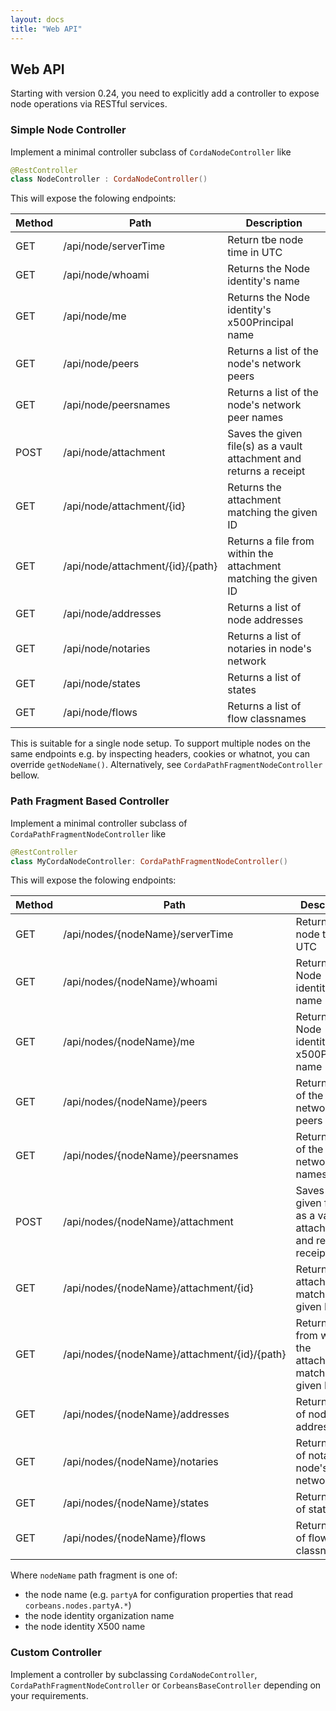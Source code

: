 ```yaml
---
layout: docs
title: "Web API"
---
```


## Web API

Starting with version 0.24, you need to explicitly add a controller 
to expose node operations via RESTful services.

### Simple Node Controller

Implement a minimal controller subclass of `CordaNodeController` like 

```kotlin
@RestController
class NodeController : CordaNodeController()
``` 

This will expose the folowing endpoints:

Method | Path                                    | Description
------ | --------------------------------------- | -------------------
GET    | /api/node/serverTime            | Return tbe node time in UTC
GET    | /api/node/whoami                | Returns the Node identity's name
GET    | /api/node/me                    | Returns the Node identity's x500Principal name
GET    | /api/node/peers                 | Returns a list of the node's network peers
GET    | /api/node/peersnames            | Returns a list of the node's network peer names
POST   | /api/node/attachment            | Saves the given file(s) as a vault attachment and returns a receipt
GET    | /api/node/attachment/{id}       | Returns the attachment matching the given ID
GET    | /api/node/attachment/{id}/{path}| Returns a file from within the attachment matching the given ID
GET    | /api/node/addresses             | Returns a list of node addresses
GET    | /api/node/notaries              | Returns a list of notaries in node's network
GET    | /api/node/states                | Returns a list of states
GET    | /api/node/flows                 | Returns a list of flow classnames


This is suitable for a single node setup. To support multiple nodes on the same endpoints 
e.g. by inspecting headers, cookies or whatnot, you can override `getNodeName()`. Alternatively, 
see `CordaPathFragmentNodeController` bellow.

### Path Fragment Based Controller

Implement a minimal controller subclass of `CordaPathFragmentNodeController` like 

```kotlin
@RestController
class MyCordaNodeController: CordaPathFragmentNodeController()
``` 

This will expose the folowing endpoints:

Method | Path                                    | Description
------ | --------------------------------------- | -------------------
GET    | /api/nodes/{nodeName}/serverTime            | Return tbe node time in UTC
GET    | /api/nodes/{nodeName}/whoami                | Returns the Node identity's name
GET    | /api/nodes/{nodeName}/me                    | Returns the Node identity's x500Principal name
GET    | /api/nodes/{nodeName}/peers                 | Returns a list of the node's network peers
GET    | /api/nodes/{nodeName}/peersnames            | Returns a list of the node's network peer names
POST   | /api/nodes/{nodeName}/attachment            | Saves the given file(s) as a vault attachment and returns a receipt
GET    | /api/nodes/{nodeName}/attachment/{id}       | Returns the attachment matching the given ID
GET    | /api/nodes/{nodeName}/attachment/{id}/{path}| Returns a file from within the attachment matching the given ID
GET    | /api/nodes/{nodeName}/addresses             | Returns a list of node addresses
GET    | /api/nodes/{nodeName}/notaries              | Returns a list of notaries in node's network
GET    | /api/nodes/{nodeName}/states                | Returns a list of states
GET    | /api/nodes/{nodeName}/flows                 | Returns a list of flow classnames

Where `nodeName` path fragment is one of: 

- the node name (e.g. `partyA` for configuration properties that read `corbeans.nodes.partyA.*`) 
- the node identity organization name
- the node identity X500 name


### Custom Controller

Implement a controller by subclassing `CordaNodeController`, 
`CordaPathFragmentNodeController` or `CorbeansBaseController` depending on your requirements.  
